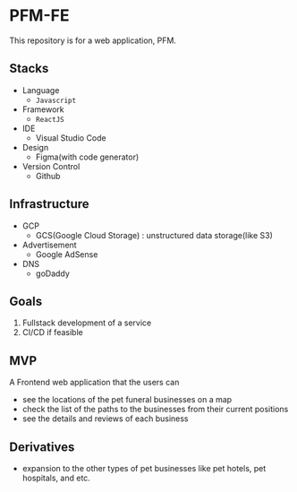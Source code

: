 # PFM-FE
This repository is for a web application, PFM.

## Stacks
- Language
   - `Javascript`
- Framework
   - `ReactJS`
- IDE
   - Visual Studio Code
- Design
  - Figma(with code generator)
- Version Control
   - Github

## Infrastructure
- GCP
   - GCS(Google Cloud Storage) : unstructured data storage(like S3)
- Advertisement
   - Google AdSense
- DNS
   - goDaddy
   
## Goals
1. Fullstack development of a service
2. CI/CD if feasible

## MVP
A Frontend web application that the users can
- see the locations of the pet funeral businesses on a map
- check the list of the paths to the businesses from their current positions
- see the details and reviews of each business

## Derivatives
- expansion to the other types of pet businesses like pet hotels, pet hospitals, and etc.
